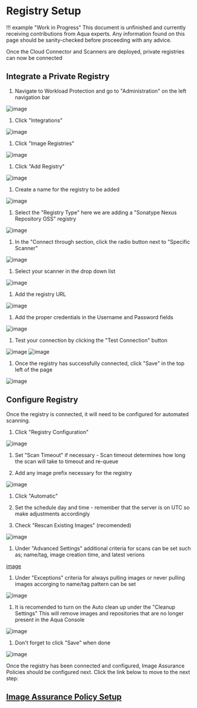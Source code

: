 # Registry Setup

!!! example "Work in Progress"
    This document is unfinished and currently receiving contributions from Aqua experts. Any information found on this page should be sanity-checked before proceeding with any advice.

Once the Cloud Connector and Scanners are deployed, private registries can now be connected

## Integrate a Private Registry

1. Navigate to Workload Protection and go to "Administration" on the left navigation bar

  ![image](/cwpp/images/integrations1.png)

1. Click "Integrations"

  ![image](/cwpp/images/integrations.png)

1. Click "Image Registries"

  ![image](/cwpp/images/registries.png)

1. Click "Add Registry"

  ![image](/cwpp/images/addreg.png)

1. Create a name for the registry to be added

  ![image](/cwpp/images/regname.png)

1. Select the "Registry Type" here we are adding a "Sonatype Nexus Repository OSS" registry

  ![image](/cwpp/images/regtype.png)

1. In the "Connect through section, click the radio button next to "Specific Scanner"

  ![image](/cwpp/images/scanradio.png)

1. Select your scanner in the drop down list

  ![image](/cwpp/images/specificscan.png)

1. Add the registry URL

  ![image](/cwpp/images/regurl.png)

1. Add the proper credentials in the Username and Password fields

  ![image](/cwpp/images/regpw.png)

1. Test your connection by clicking the "Test Connection" button

  ![image](/cwpp/images/testcon.png)
  ![image](/cwpp/images/testregresults.png)

1. Once the registry has successfully connected, click "Save" in the top left of the page

  ![image](/cwpp/images/savereg.png)

## Configure Registry

Once the registry is connected, it will need to be configured for automated scanning. 

1. Click "Registry Configuration"

  ![image](/cwpp/images/configbutton.png)

1. Set "Scan Timeout" if necessary - Scan timeout determines how long the scan will take to timeout and re-queue

1. Add any image prefix necessary for the registry

  ![image](/cwpp/images/general.png)

1. Click "Automatic"

1. Set the schedule day and time - remember that the server is on UTC so make adjustments accordingly

1. Check "Rescan Existing Images" (recomended)

  ![image](/cwpp/images/pullandscan.png)

1. Under "Advanced Settings" additional criteria for scans can be set such as; name/tag, image creation time, and latest verions

  [image](/cwpp/images/advanced.png)

1. Under "Exceptions" criteria for always pulling images or never pulling images accorging to name/tag pattern can be set

  ![image](/cwpp/images/exceptions.png)

1. It is recomended to turn on the Auto clean up under the "Cleanup Settings" This will remove images and repositories that are no longer present in the Aqua Console

  ![image](/cwpp/images/cleanup.png)

1. Don't forget to click "Save" when done

  ![image](/cwpp/images/savereg.png)

Once the registry has been connected and configured, Image Assurance Policies should be configured next. Click the link below to move to the next step:

## [Image Assurance Policy Setup](image-assurance-policies.md)
